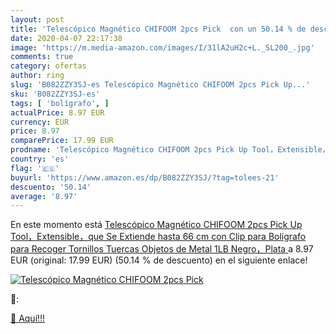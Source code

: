 ```yaml
---
layout: post
title: 'Telescópico Magnético CHIFOOM 2pcs Pick  con un 50.14 % de descuento'
date: 2020-04-07 22:17:38
image: 'https://m.media-amazon.com/images/I/31lA2uH2c+L._SL200_.jpg'
comments: true
category: ofertas
author: ring
slug: 'B082ZZY3SJ-es Telescópico Magnético CHIFOOM 2pcs Pick Up...'
sku: 'B082ZZY3SJ-es'
tags: [ 'bolígrafo', ]
actualPrice: 8.97 EUR
currency: EUR
price: 8.97
comparePrice: 17.99 EUR
prodname: 'Telescópico Magnético CHIFOOM 2pcs Pick Up Tool，Extensible，que Se Extiende hasta 66 cm con Clip para Bolígrafo para Recoger Tornillos Tuercas Objetos de Metal  1LB  Negro，Plata '
country: 'es'
flag: '🇪🇸'
buyurl: 'https://www.amazon.es/dp/B082ZZY3SJ/?tag=tolees-21'
descuento: '50.14'
average: '8.97'
---
```


En este momento está [Telescópico Magnético CHIFOOM 2pcs Pick Up Tool，Extensible，que Se Extiende hasta 66 cm con Clip para Bolígrafo para Recoger Tornillos Tuercas Objetos de Metal  1LB  Negro，Plata ](https://www.amazon.es/dp/B082ZZY3SJ/?tag=tolees-21) a 8.97 EUR (original: 17.99 EUR) (50.14 %  de descuento) en el siguiente enlace!

[![Telescópico Magnético CHIFOOM 2pcs Pick ](https://m.media-amazon.com/images/I/31lA2uH2c+L._SL200_.jpg)](https://www.amazon.es/dp/B082ZZY3SJ/?tag=tolees-21)

🔎:


[🛒 Aquí!!!](https://www.amazon.es/dp/B082ZZY3SJ/?tag=tolees-21)
